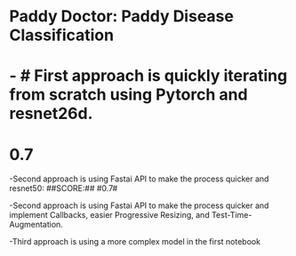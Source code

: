 # Paddy Doctor: Paddy Disease Classification

# - # First approach is quickly iterating from scratch using Pytorch and resnet26d.    
# 0.7 # 

-Second approach is using Fastai API to make the process quicker and resnet50: ##SCORE:## #0.7#

-Second approach is using Fastai API to make the process quicker and implement Callbacks, easier Progressive Resizing, and Test-Time-Augmentation.

-Third approach is using a more complex model in the first notebook



